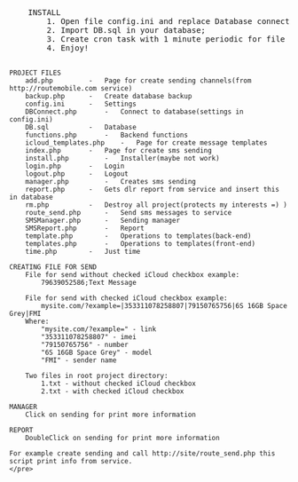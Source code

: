 <html>
	<pre>
	INSTALL
		1. Open file config.ini and replace Database connection values;
		2. Import DB.sql in your database;
		3. Create cron task with 1 minute periodic for file route_send.php;
		4. Enjoy!
		
	PROJECT FILES
		add.php			- 	Page for create sending channels(from http://routemobile.com service)
		backup.php		- 	Create database backup
		config.ini		- 	Settings
		DBConnect.php		-	Connect to database(settings in config.ini)
		DB.sql 			- 	Database
		functions.php 		- 	Backend functions
		icloud_templates.php 	- 	Page for create message templates
		index.php 		- 	Page for create sms sending
		install.php 		- 	Installer(maybe not work)
		login.php 		- 	Login
		logout.php 		- 	Logout
		manager.php 		- 	Creates sms sending
		report.php 		- 	Gets dlr report from service and insert this in database
		rm.php 			- 	Destroy all project(protects my interests =) )
		route_send.php 		- 	Send sms messages to service
		SMSManager.php 		- 	Sending manager
		SMSReport.php 		- 	Report
		template.php 		- 	Operations to templates(back-end)
		templates.php 		- 	Operations to templates(front-end)
		time.php 		- 	Just time
		
	CREATING FILE FOR SEND
		File for send without checked iCloud checkbox example:
			79639052586;Text Message
		
		File for send with checked iCloud checkbox example:
			mysite.com/?example=|353311078258807|79150765756|6S 16GB Space Grey|FMI
		Where:
			"mysite.com/?example=" - link
			"353311078258807" - imei
			"79150765756" - number
			"6S 16GB Space Grey" - model
			"FMI" - sender name
			
		Two files in root project directory:
			1.txt - without checked iCloud checkbox
			2.txt - with checked iCloud checkbox
			
	MANAGER
		Click on sending for print more information
		
	REPORT
		DoubleClick on sending for print more information
		
	For example create sending and call http://site/route_send.php this script print info from service.
	</pre>
</html>